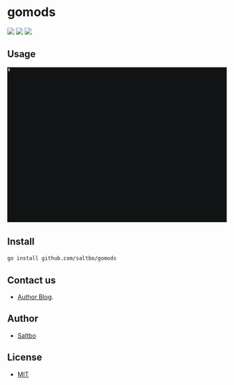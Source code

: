 # gomods

[![](https://github.com/saltbo/gomods/workflows/build/badge.svg)](https://github.com/saltbo/gomods/actions?query=workflow%3Abuild)
[![](https://api.codacy.com/project/badge/Grade/88817db9b3b04c0293c9d001d574a5ef)](https://app.codacy.com/manual/saltbo/gomods?utm_source=github.com&utm_medium=referral&utm_content=saltbo/gomods&utm_campaign=Badge_Grade_Dashboard)
[![](https://img.shields.io/github/license/saltbo/gomods.svg)](https://github.com/saltbo/gomods/blob/master/LICENSE)

## Usage

![img](/demo.gif)

## Install

```bash
go install github.com/saltbo/gomods
```

## Contact us
- [Author Blog](https://saltbo.cn).

## Author
- [Saltbo](https://github.com/saltbo)

## License
- [MIT](https://github.com/saltbo/gomods/blob/master/LICENSE)

